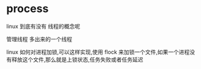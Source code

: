 # process

linux 到底有没有 线程的概念呢

管理线程 多出来的一个线程


linux 如何对进程加锁,可以这样实现,使用 flock 来加锁一个文件,如果一个进程没有释放这个文件,那么就是上锁状态,任务失败或者任务延迟